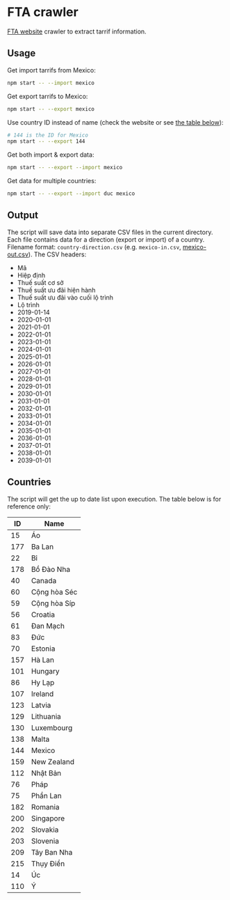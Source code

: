 # FTA crawler

[FTA website](https://fta.moit.gov.vn) crawler to extract tarrif information.

## Usage

Get import tarrifs from Mexico:

```bash
npm start -- --import mexico
```

Get export tarrifs to Mexico:

```bash
npm start -- --export mexico
```

Use country ID instead of name (check the website or see [the table below](#countries)):

```bash
# 144 is the ID for Mexico
npm start -- --export 144
```

Get both import & export data:

```bash
npm start -- --export --import mexico
```

Get data for multiple countries:

```bash
npm start -- --export --import duc mexico
```

## Output

The script will save data into separate CSV files in the current directory.
Each file contains data for a direction (export or import) of a country.
Filename format: `country-direction.csv` (e.g. `mexico-in.csv`, [mexico-out.csv](https://gist.github.com/daohoangson/0f0e28defc6f394a24990eb0d1f4b20f)).
The CSV headers:

 - Mã
 - Hiệp định
 - Thuế suất cơ sở
 - Thuế suất ưu đãi hiện hành
 - Thuế suất ưu đãi vào cuối lộ trình
 - Lộ trình
 - 2019-01-14
 - 2020-01-01
 - 2021-01-01
 - 2022-01-01
 - 2023-01-01
 - 2024-01-01
 - 2025-01-01
 - 2026-01-01
 - 2027-01-01
 - 2028-01-01
 - 2029-01-01
 - 2030-01-01
 - 2031-01-01
 - 2032-01-01
 - 2033-01-01
 - 2034-01-01
 - 2035-01-01
 - 2036-01-01
 - 2037-01-01
 - 2038-01-01
 - 2039-01-01

## Countries

The script will get the up to date list upon execution.
The table below is for reference only:

| ID | Name |
| --- | --- |
| 15 | Áo |
| 177 | Ba Lan |
| 22 | Bỉ |
| 178 | Bồ Đào Nha |
| 40 | Canada |
| 60 | Cộng hòa Séc |
| 59 | Cộng hòa Síp |
| 56 | Croatia |
| 61 | Đan Mạch |
| 83 | Đức |
| 70 | Estonia |
| 157 | Hà Lan |
| 101 | Hungary |
| 86 | Hy Lạp |
| 107 | Ireland |
| 123 | Latvia |
| 129 | Lithuania |
| 130 | Luxembourg |
| 138 | Malta |
| 144 | Mexico |
| 159 | New Zealand |
| 112 | Nhật Bản |
| 76 | Pháp |
| 75 | Phần Lan |
| 182 | Romania |
| 200 | Singapore |
| 202 | Slovakia |
| 203 | Slovenia |
| 209 | Tây Ban Nha |
| 215 | Thụy Điển |
| 14 | Úc |
| 110 | Ý |
